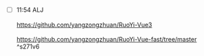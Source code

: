 


- [ ] 11:54 ALJ<br><br>https://github.com/yangzongzhuan/RuoYi-Vue3<br><br>https://github.com/yangzongzhuan/RuoYi-Vue-fast/tree/master<br> ^s271v6